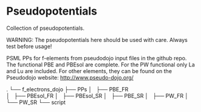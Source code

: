 # Pseudopotentials
Collection of pseudopotentials.

WARNING: The pseudopotentials here should be used with care. Always test before usage!


PSML PPs for f-elements from pseudodojo input files in the github repo. The functional PBE and PBEsol are complete. For the PW functional only La and Lu are included. 
For other elements, they can be found on the Pseudodojo website:
http://www.pseudo-dojo.org/

.
└── f_electrons_dojo 
    ├── PPs
    │   ├── PBE_FR    
    │   ├── PBEsol_FR
    │   ├── PBEsol_SR
    │   ├── PBE_SR
    │   ├── PW_FR
    │   └── PW_SR
    └── script

